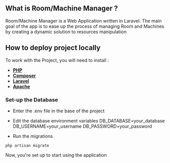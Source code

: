 ## What is Room/Machine Manager ?

Room/Machine Manager is a Web Application written in Laravel. The main goal of the app is to ease up the 
process of managing Room and Machines by creating a dynamic solution to resources manipulation

## How to deploy project locally

To work with the Project, you will need to install : 
- **[PHP](https://www.php.net/)**
- **[Composer](https://getcomposer.org/)**
- **[Laravel](https://laravel.com/)**
- **[Apache](https://httpd.apache.org/)**

### Set-up the Database
- Enter the .env file in the base of the project
- Edit the database environment variables
    DB_DATABASE=your_database
    DB_USERNAME=your_username
    DB_PASSWORD=your_password

- Run the migrations
```
php artisan migrate
```
Now, you're set up to start using the application


